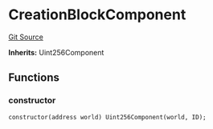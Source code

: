 # CreationBlockComponent

[Git Source](https://github.com/Moving-Castles/eat-drain-arson/blob/7bfd8b7722dbe81e95349eb300f1195a0dad2f0a/src/components/CreationBlockComponent.sol)

**Inherits:**
Uint256Component

## Functions

### constructor

```solidity
constructor(address world) Uint256Component(world, ID);
```
